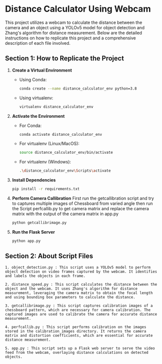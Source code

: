 # Distance Calculator Using Webcam

This project utilizes a webcam to calculate the distance between the camera and an object using a YOLOv5 model for object detection and Zhang's algorithm for distance measurement. Below are the detailed instructions on how to replicate this project and a comprehensive description of each file involved.

## Section 1: How to Replicate the Project

1. **Create a Virtual Environment**
   - Using Conda:
     ```bash
     conda create --name distance_calculator_env python=3.8
     ```
   - Using virtualenv:
     ```bash
     virtualenv distance_calculator_env
     ```

2. **Activate the Environment**
   - For Conda:
     ```bash
     conda activate distance_calculator_env
     ```
   - For virtualenv (Linux/MacOS):
     ```bash
     source distance_calculator_env/bin/activate
     ```
   - For virtualenv (Windows):
     ```bash
     .\distance_calculator_env\Scripts\activate
     ```

3. **Install Dependencies**
   ```bash
   pip install -r requirements.txt
   ```
   

4. **Perform Camera Callibration**
   First run the getcallibration script and try to captures multiple images of Chessboard from varied angle then run
   the Script perfcallib.py to get camera matrix and replace the camera matrix with the output of the camera matrix in
   app.py
      ```bash
   python getcallibrimage.py
   ```
5. **Run the Flask Server**
   ```bash
   python app.py
   ```

## Section 2: About Script Files

    1. object_detection.py : This script uses a YOLOv5 model to perform object detection on video frames captured by the webcam. It identifies and labels the objects in each frame.
    
    2. distance_speed.py : This script calculates the distance between the object and the webcam. It uses Zhang's algorithm for distance measurement, leveraging the camera matrix to obtain the focal length and using bounding box parameters to calculate the distance.
    
    3. getcallibrimage.py : This script captures calibration images of a chessboard pattern, which are necessary for camera calibration. The captured images are used to calibrate the camera for accurate distance measurement.
    
    4. perfcallib.py : This script performs calibration on the images stored in the calibration_images directory. It returns the camera matrix and distortion coefficients, which are essential for accurate distance measurement.
    
    5. app.py : This script sets up a Flask web server to serve the video feed from the webcam, overlaying distance calculations on detected objects.
